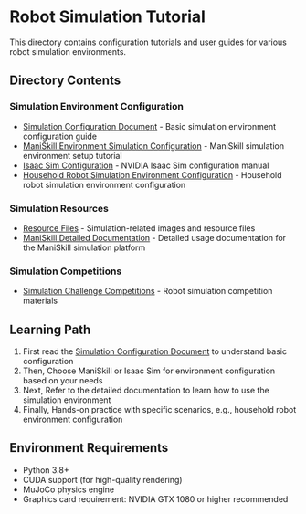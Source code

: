 # Robot Simulation Tutorial

This directory contains configuration tutorials and user guides for various robot simulation environments.

## Directory Contents

### Simulation Environment Configuration
- [Simulation Configuration Document](01-simulation-configuration-document.md) - Basic simulation environment configuration guide
- [ManiSkill Environment Simulation Configuration](02-ManiSkill-environment-simulation-configuration.md) - ManiSkill simulation environment setup tutorial
- [Isaac Sim Configuration](03-issac-sim_configuration.md) - NVIDIA Isaac Sim configuration manual
- [Household Robot Simulation Environment Configuration](04-household-robot-environment-configuration.md) - Household robot simulation environment configuration

### Simulation Resources
- [Resource Files](assets/) - Simulation-related images and resource files
- [ManiSkill Detailed Documentation](ManiSkill-detailed-documentation/) - Detailed usage documentation for the ManiSkill simulation platform

### Simulation Competitions
- [Simulation Challenge Competitions](challenge-competition/) - Robot simulation competition materials

## Learning Path
1. First read the [Simulation Configuration Document](01-simulation-configuration-document.md) to understand basic configuration
2. Then, Choose ManiSkill or Isaac Sim for environment configuration based on your needs
3. Next, Refer to the detailed documentation to learn how to use the simulation environment
4. Finally, Hands-on practice with specific scenarios, e.g., household robot environment configuration

## Environment Requirements
- Python 3.8+
- CUDA support (for high-quality rendering)
- MuJoCo physics engine
- Graphics card requirement: NVIDIA GTX 1080 or higher recommended